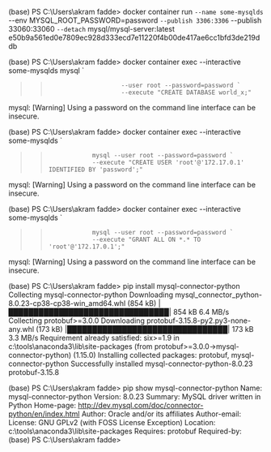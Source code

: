 (base) PS C:\Users\akram fadde> docker container run `
         --name some-mysqlds `
         --env MYSQL_ROOT_PASSWORD=password `
         --publish 3306:3306 `
         --publish 33060:33060 `
         --detach `
         mysql/mysql-server:latest
e50b9a561ed0e7809ec928d333ecd7e11220f4b00de417ae6cc1bfd3de219ddb

(base) PS C:\Users\akram fadde> docker container exec --interactive some-mysqlds mysql `
>>                         --user root --password=password `
>>                         --execute "CREATE DATABASE world_x;"
mysql: [Warning] Using a password on the command line interface can be insecure.

(base) PS C:\Users\akram fadde> docker container exec --interactive some-mysqlds `
>>                 mysql --user root --password=password `
>>                 --execute "CREATE USER 'root'@'172.17.0.1' IDENTIFIED BY 'password';"
mysql: [Warning] Using a password on the command line interface can be insecure.

(base) PS C:\Users\akram fadde> docker container exec --interactive some-mysqlds `
>>                 mysql --user root --password=password `
>>                 --execute "GRANT ALL ON *.* TO 'root'@'172.17.0.1';"
mysql: [Warning] Using a password on the command line interface can be insecure.

(base) PS C:\Users\akram fadde> pip install mysql-connector-python
Collecting mysql-connector-python
  Downloading mysql_connector_python-8.0.23-cp38-cp38-win_amd64.whl (854 kB)
     |████████████████████████████████| 854 kB 6.4 MB/s
Collecting protobuf>=3.0.0
  Downloading protobuf-3.15.8-py2.py3-none-any.whl (173 kB)
     |████████████████████████████████| 173 kB 3.3 MB/s
Requirement already satisfied: six>=1.9 in c:\tools\anaconda3\lib\site-packages (from protobuf>=3.0.0->mysql-connector-python) (1.15.0)
Installing collected packages: protobuf, mysql-connector-python
Successfully installed mysql-connector-python-8.0.23 protobuf-3.15.8

(base) PS C:\Users\akram fadde> pip show mysql-connector-python
Name: mysql-connector-python
Version: 8.0.23
Summary: MySQL driver written in Python
Home-page: http://dev.mysql.com/doc/connector-python/en/index.html
Author: Oracle and/or its affiliates
Author-email:
License: GNU GPLv2 (with FOSS License Exception)
Location: c:\tools\anaconda3\lib\site-packages
Requires: protobuf
Required-by:
(base) PS C:\Users\akram fadde>
